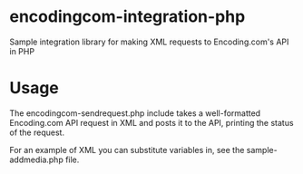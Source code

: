 # encodingcom-integration-php
Sample integration library for making XML requests to Encoding.com's API in PHP

# Usage
The encodingcom-sendrequest.php include takes a well-formatted Encoding.com API request in XML and 
posts it to the API, printing the status of the request.

For an example of XML you can substitute variables in, see the sample-addmedia.php file.
